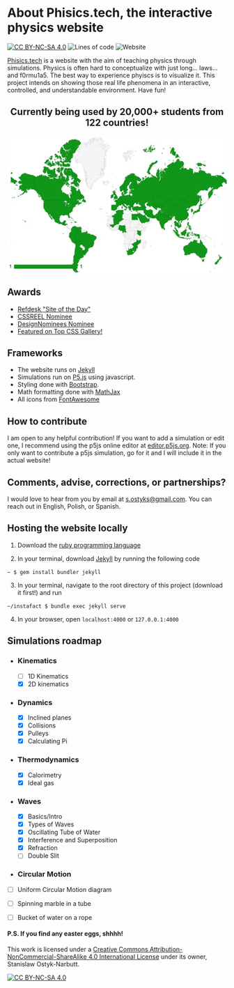 # About Phisics.tech, the interactive physics website

[![CC BY-NC-SA 4.0][cc-by-nc-sa-shield]][cc-by-nc-sa]
![Lines of code](https://img.shields.io/tokei/lines/github/stasostyk/phisics)
![Website](https://img.shields.io/website?down_color=critical&down_message=offline&up_color=success&up_message=online&url=https%3A%2F%2Fphisics.tech)


[Phisics.tech](https://phisics.tech) is a website with the aim of teaching physics through simulations. Physics is often hard to conceptualize with just long... laws... and f0rmu1a5. The best way to experience phyiscs is to visualize it. This project intends on showing those real life phenomena in an interactive, controlled, and understandable environment. Have fun!

## <p align="center">Currently being used by 20,000+ students from 122 countries!</p>

<p align="center">
  <img src="map.jpg" />
</p>



## Awards
* [Refdesk "Site of the Day"](https://refdesk.com/sotd-arch.html)
* [CSSREEL Nominee](https://www.cssreel.com/website/phisics-interactive-physics)
* [DesignNominees Nominee](https://www.designnominees.com/sites/phisics-interactive-physics)
* [Featured on Top CSS Gallery!](https://www.topcssgallery.com/gallery/phisics-interactive-physics/)

## Frameworks
* The website runs on [Jekyll](https://jekyllrb.com/)
* Simulations run on [P5.js](https://p5js.org/) using javascript.
* Styling done with [Bootstrap](https://getbootstrap.com/docs/5.0/getting-started/introduction/).
* Math formatting done with [MathJax](https://www.mathjax.org/#gettingstarted)
* All icons from [FontAwesome](https://fontawesome.com/)

## How to contribute

I am open to any helpful contribution! If you want to add a simulation or edit one, I recommend using the p5js online editor at [editor.p5js.org](https://editor.p5js.org/). Note: If you only want to contribute a p5js simulation, go for it and I will include it in the actual website!

## Comments, advise, corrections, or partnerships?
I would love to hear from you by email at <a href="mailto:s.ostyks@gmail.com">s.ostyks@gmail.com</a>. You can reach out in English, Polish, or Spanish.

## Hosting the website locally

1. Download the [ruby programming language](https://www.ruby-lang.org/en/documentation/installation/)

2. In your terminal, download [Jekyll](https://jekyllrb.com/) by running the following code
```
~ $ gem install bundler jekyll
```

3. In your terminal, navigate to the root directory of this project (download it first!) and run
```
~/instafact $ bundle exec jekyll serve
```

4. In your browser, open `localhost:4000` or `127.0.0.1:4000`


## Simulations roadmap

* ### Kinematics
  * [ ] 1D Kinematics
  * [x] 2D kinematics

* ### Dynamics
  * [x] Inclined planes
  * [x] Collisions
  * [x] Pulleys
  * [x] Calculating Pi

* ### Thermodynamics
  * [x] Calorimetry
  * [x] Ideal gas

* ### Waves
  * [x] Basics/Intro
  * [x] Types of Waves
  * [x] Oscillating Tube of Water
  * [x] Interference and Superposition
  * [x] Refraction
  * [ ] Double Slit

* ### Circular Motion
 * [ ] Uniform Circular Motion diagram
 * [ ] Spinning marble in a tube
 * [ ] Bucket of water on a rope


#### P.S. If you find any easter eggs, shhhh!

This work is licensed under a
[Creative Commons Attribution-NonCommercial-ShareAlike 4.0 International License][cc-by-nc-sa] under its owner, Stanislaw Ostyk-Narbutt.

[![CC BY-NC-SA 4.0][cc-by-nc-sa-image]][cc-by-nc-sa]

[cc-by-nc-sa]: http://creativecommons.org/licenses/by-nc-sa/4.0/
[cc-by-nc-sa-image]: https://licensebuttons.net/l/by-nc-sa/4.0/88x31.png
[cc-by-nc-sa-shield]: https://img.shields.io/badge/License-CC%20BY--NC--SA%204.0-lightgrey.svg
